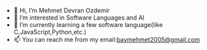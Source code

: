 - 👋 Hi, I’m Mehmet Devran Ozdemir
- 👀 I’m interested in Software Languages and AI
- 🌱 I’m currently learning a few software language(like C,JavaScript,Python,etc.)
- 📫 You can reach me from my email:baymehmet2005@gmail.com


<!---
iamehmetozdemir/iamehmetozdemir is a ✨ special ✨ repository because its `README.md` (this file) appears on your GitHub profile.
You can click the Preview link to take a look at your changes.
--->
